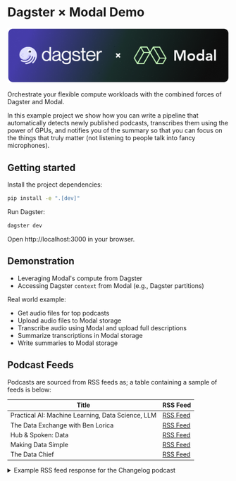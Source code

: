 # Dagster × Modal Demo

![Dagster Modal Banner](_static/dagster-modal-banner.png)

Orchestrate your flexible compute workloads with the combined forces of Dagster and Modal.

In this example project we show how you can write a pipeline that automatically detects newly
published podcasts, transcribes them using the power of GPUs, and notifies you of the summary so
that you can focus on the things that truly matter (not listening to people talk into fancy
microphones).

## Getting started

Install the project dependencies:

```sh
pip install -e ".[dev]"
```

Run Dagster:

```sh
dagster dev
```

Open http://localhost:3000 in your browser.

## Demonstration

- Leveraging Modal's compute from Dagster
- Accessing Dagster `context` from Modal (e.g., Dagster partitions)

Real world example:

- Get audio files for top podcasts
- Upload audio files to Modal storage
- Transcribe audio using Modal and upload full descriptions
- Summarize transcriptions in Modal storage
- Write summaries to Modal storage


## Podcast Feeds

Podcasts are sourced from RSS feeds as; a table containing a sample of feeds is below:

| Title                                             | RSS Feed                                                          |
|---------------------------------------------------|-------------------------------------------------------------------|
| Practical AI: Machine Learning, Data Science, LLM | [RSS Feed](https://changelog.com/practicalai/feed)                |
| The Data Exchange with Ben Lorica                 | [RSS Feed](https://feeds.buzzsprout.com/682433.rss)               |
| Hub & Spoken: Data                                | [RSS Feed](https://cynozure.libsyn.com/rss)                       |
| Making Data Simple                                | [RSS Feed](http://feeds.feedburner.com/IBM-big-data-hub-podcasts) |
| The Data Chief                                    | [RSS Feed](https://feeds.simplecast.com/75zUZHD_)                 |

<details>
<summary>Example RSS feed response for the Changelog podcast</summary>

```xml
<?xml version="1.0" encoding="UTF-8"?>
<rss version="2.0" xmlns:atom="http://www.w3.org/2005/Atom" xmlns:content="http://purl.org/rss/1.0/modules/content/" xmlns:itunes="http://www.itunes.com/dtds/podcast-1.0.dtd" xmlns:podcast="https://podcastindex.org/namespace/1.0" xmlns:psc="http://podlove.org/simple-chapters">
  <channel>
    <title>Practical AI: Machine Learning, Data Science, LLM</title>
    <copyright>All rights reserved</copyright>
    <link>https://changelog.com/practicalai</link>
    <atom:link type="application/rss+xml" rel="self" href="https://changelog.com/practicalai/feed"/>
    <atom:link type="text/html" rel="alternate" href="https://changelog.com/practicalai"/>
    <language>en-us</language>
    <description>Making artificial intelligence practical, productive &amp; accessible to everyone. Practical AI is a show in which technology professionals, business people, students, enthusiasts, and expert guests engage in lively discussions about Artificial Intelligence and related topics (Machine Learning, Deep Learning, Neural Networks, GANs, MLOps, AIOps, LLMs &amp; more).

The focus is on productive implementations and real-world scenarios that are accessible to everyone. If you want to keep up with the latest advances in AI, while keeping one foot in the real world, then this is the show for you!</description>
    <itunes:summary>Making artificial intelligence practical, productive &amp; accessible to everyone. Practical AI is a show in which technology professionals, business people, students, enthusiasts, and expert guests engage in lively discussions about Artificial Intelligence and related topics (Machine Learning, Deep Learning, Neural Networks, GANs, MLOps, AIOps, LLMs &amp; more).

The focus is on productive implementations and real-world scenarios that are accessible to everyone. If you want to keep up with the latest advances in AI, while keeping one foot in the real world, then this is the show for you!</itunes:summary>
    <itunes:explicit>no</itunes:explicit>
    <itunes:image href="https://cdn.changelog.com/uploads/covers/practical-ai-original.png?v=63725770374"/>
    <itunes:author>Changelog Media</itunes:author>
    <itunes:owner>
      <itunes:name>Changelog Media</itunes:name>
      <itunes:email>editors@changelog.com</itunes:email>
    </itunes:owner>
    <itunes:keywords>changelog, ai, machine learning, deep learning, artificial intelligence, neural networks, computer vision</itunes:keywords>
    <itunes:category>
      <itunes:category text="Software How-To"/>
      <itunes:category text="Tech News"/>
    </itunes:category>
    <podcast:funding url="https://changelog.com/++">Support our work by joining Changelog++</podcast:funding>
    <podcast:person role="host" href="https://changelog.com/person/chris" img="https://cdn.changelog.com/uploads/avatars/people/j8b/avatar_large.png?v=63706916892">Chris Benson</podcast:person>
    <podcast:person role="host" href="https://changelog.com/person/dwhitena" img="https://secure.gravatar.com/avatar/1ea0c31fbcab54853329d9f7bcdb6d6d.jpg?s=600&amp;d=mm">Daniel Whitenack</podcast:person>
    <item>
      <title>AI is more than GenAI</title>
      <guid isPermaLink="false">changelog.com/7/2551</guid>
      <link>https://changelog.com/practicalai/285</link>
      <pubDate>Thu, 05 Sep 2024 14:00:00 +0000</pubDate>
      <enclosure type="audio/mpeg" length="38682656" url="https://op3.dev/e/https://cdn.changelog.com/uploads/practicalai/285/practical-ai-285.mp3"/>
      <description>GenAI is often what people think of when someone mentions AI. However, AI is much more. In this episode, Daniel breaks down a history of developments in data science, machine learning, AI, and GenAI in this episode to give listeners a better mental model. Don&apos;t miss this one if you are wanting to understand the AI ecosystem holistically and how models, embeddings, data, prompts, etc. all fit together.</description>
      <itunes:episodeType>full</itunes:episodeType>
      <itunes:image href="https://cdn.changelog.com/uploads/covers/practical-ai-original.png?v=63725770374"/>
      <itunes:duration>40:05</itunes:duration>
      <itunes:explicit>no</itunes:explicit>
      <podcast:person role="host" href="https://changelog.com/person/dwhitena" img="https://secure.gravatar.com/avatar/1ea0c31fbcab54853329d9f7bcdb6d6d.jpg?s=600&amp;d=mm">Daniel Whitenack</podcast:person>

      <podcast:chapters type="application/json+chapters" url="https://changelog.com/practicalai/285/chapters"/>
      <psc:chapters version="1.1" xmlns="http://podlove.org/simple-chapters">
        <psc:chapter start="0" title="Welcome to Practical AI"/>
        <psc:chapter start="48" title="Sponsor: Speakeasy" href="https://speakeasy.com/"/>
        <psc:chapter start="107" title="Show rundown"/>
        <psc:chapter start="164" title="AI ≠ Generative AI"/>
        <psc:chapter start="214" title="Tour of AI ML history"/>
        <psc:chapter start="285" title="1st phase of ML"/>
        <psc:chapter start="372" title="Parameterized software functions"/>
        <psc:chapter start="583" title="Forming the model"/>
        <psc:chapter start="779" title="Foundation models"/>
        <psc:chapter start="1163" title="1st aside"/>
        <psc:chapter start="1369" title="2nd aside"/>
        <psc:chapter start="1516" title="Most recent phase"/>
        <psc:chapter start="1731" title="Current state of AI"/>
        <psc:chapter start="1926" title="Still efficient"/>
        <psc:chapter start="2026" title="Role specific models"/>
        <psc:chapter start="2101" title="Combination of models"/>
        <psc:chapter start="2166" title="It's not fairy dust"/>
        <psc:chapter start="2239" title="Wrapping up"/>
        <psc:chapter start="2357" title="Outro"/>
      </psc:chapters>
      <content:encoded><![CDATA[<p>GenAI is often what people think of when someone mentions AI. However, AI is much more. In this episode, Daniel breaks down a history of developments in data science, machine learning, AI, and GenAI in this episode to give listeners a better mental model. Don’t miss this one if you are wanting to understand the AI ecosystem holistically and how models, embeddings, data, prompts, etc. all fit together.</p>
<p><a href="https://changelog.com/practicalai/285/discuss">Leave us a comment</a></p><p><a href="https://changelog.com/++" rel="payment">Changelog++</a> members save 2 minutes on this episode because they made the ads disappear. Join today!</p><p>Sponsors:</p><p><ul><li><a href="https://speakeasy.com/">Speakeasy</a> – <strong>Production-ready, enterprise-resilient, best-in-class SDKs</strong> crafted in minutes. Speakeasy takes care of the entire SDK workflow to save you significant time, delivering SDKs to your customers in minutes with just a few clicks! <a href="https://speakeasy.com/">Create your first SDK for free!</a>
</li>
</ul></p><p>Featuring:</p><ul><li>Daniel Whitenack &ndash; <a href="https://twitter.com/dwhitena" rel="external ugc">Twitter</a>, <a href="https://github.com/dwhitena" rel="external ugc">GitHub</a>, <a href="https://www.datadan.io/" rel="external ugc">Website</a></li></ul></p><p>Show Notes:</p><p><ul>
<li><a href="https://scikit-learn.org/stable/">scikit-learn</a></li>
<li><a href="https://cloud.google.com/automl?hl=en">AutoML in Google Cloud</a></li>
</ul>
</p><p>Something missing or broken? <a href="https://github.com/thechangelog/show-notes/blob/master/practicalai/practical-ai-285.md">PRs welcome!</a></p>]]></content:encoded>
    </item>
  </channel>
</rss>
```
</details>
